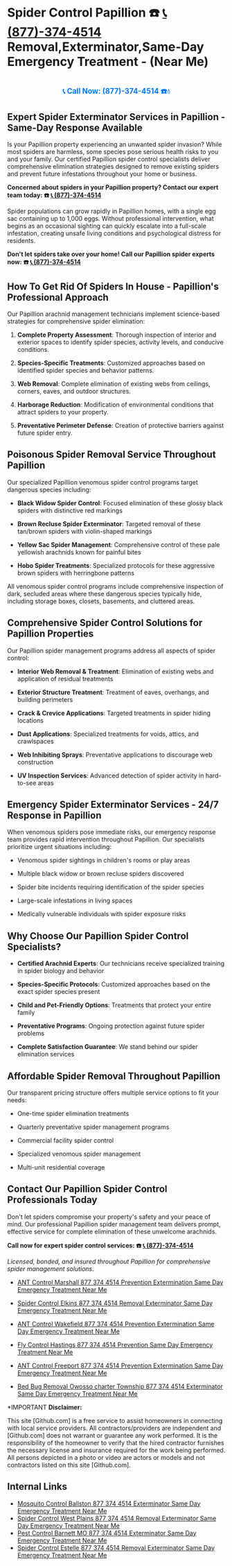 # Spider Control Papillion ☎️ [📞 (877)-374-4514](https://pest-control-4514.netlify.app) Removal,Exterminator,Same-Day Emergency Treatment - (Near Me)
# 

<p align="center" style="font-size: 1.2em; font-weight: bold; margin: 20px 0;">
  <a href="https://pest-control-4514.netlify.app" target="_blank" style="color: #007BFF; text-decoration: none;">📞 Call Now: (877)-374-4514 ☎️💧</a>
</p>

## Expert Spider Exterminator Services in Papillion - Same-Day Response Available

Is your Papillion property experiencing an unwanted spider invasion? While most spiders are harmless, some species pose serious health risks to you and your family. Our certified Papillion spider control specialists deliver comprehensive elimination strategies designed to remove existing spiders and prevent future infestations throughout your home or business.

**Concerned about spiders in your Papillion property? Contact our expert team today: ☎️ [📞 (877)-374-4514](https://pest-control-4514.netlify.app)**

Spider populations can grow rapidly in Papillion homes, with a single egg sac containing up to 1,000 eggs. Without professional intervention, what begins as an occasional sighting can quickly escalate into a full-scale infestation, creating unsafe living conditions and psychological distress for residents.

**Don't let spiders take over your home! Call our Papillion spider experts now: ☎️ [📞 (877)-374-4514](https://pest-control-4514.netlify.app)**

## How To Get Rid Of Spiders In House - Papillion's Professional Approach

Our Papillion arachnid management technicians implement science-based strategies for comprehensive spider elimination:

1. **Complete Property Assessment**: Thorough inspection of interior and exterior spaces to identify spider species, activity levels, and conducive conditions.

2. **Species-Specific Treatments**: Customized approaches based on identified spider species and behavior patterns.

3. **Web Removal**: Complete elimination of existing webs from ceilings, corners, eaves, and outdoor structures.

4. **Harborage Reduction**: Modification of environmental conditions that attract spiders to your property.

5. **Preventative Perimeter Defense**: Creation of protective barriers against future spider entry.

## Poisonous Spider Removal Service Throughout Papillion

Our specialized Papillion venomous spider control programs target dangerous species including:

- **Black Widow Spider Control**: Focused elimination of these glossy black spiders with distinctive red markings

- **Brown Recluse Spider Exterminator**: Targeted removal of these tan/brown spiders with violin-shaped markings

- **Yellow Sac Spider Management**: Comprehensive control of these pale yellowish arachnids known for painful bites

- **Hobo Spider Treatments**: Specialized protocols for these aggressive brown spiders with herringbone patterns

All venomous spider control programs include comprehensive inspection of dark, secluded areas where these dangerous species typically hide, including storage boxes, closets, basements, and cluttered areas.

## Comprehensive Spider Control Solutions for Papillion Properties

Our Papillion spider management programs address all aspects of spider control:

- **Interior Web Removal & Treatment**: Elimination of existing webs and application of residual treatments

- **Exterior Structure Treatment**: Treatment of eaves, overhangs, and building perimeters

- **Crack & Crevice Applications**: Targeted treatments in spider hiding locations

- **Dust Applications**: Specialized treatments for voids, attics, and crawlspaces

- **Web Inhibiting Sprays**: Preventative applications to discourage web construction

- **UV Inspection Services**: Advanced detection of spider activity in hard-to-see areas

## Emergency Spider Exterminator Services - 24/7 Response in Papillion

When venomous spiders pose immediate risks, our emergency response team provides rapid intervention throughout Papillion. Our specialists prioritize urgent situations including:

- Venomous spider sightings in children's rooms or play areas

- Multiple black widow or brown recluse spiders discovered

- Spider bite incidents requiring identification of the spider species

- Large-scale infestations in living spaces

- Medically vulnerable individuals with spider exposure risks

## Why Choose Our Papillion Spider Control Specialists?

- **Certified Arachnid Experts**: Our technicians receive specialized training in spider biology and behavior

- **Species-Specific Protocols**: Customized approaches based on the exact spider species present

- **Child and Pet-Friendly Options**: Treatments that protect your entire family

- **Preventative Programs**: Ongoing protection against future spider problems

- **Complete Satisfaction Guarantee**: We stand behind our spider elimination services

## Affordable Spider Removal Throughout Papillion

Our transparent pricing structure offers multiple service options to fit your needs:

- One-time spider elimination treatments

- Quarterly preventative spider management programs

- Commercial facility spider control

- Specialized venomous spider management

- Multi-unit residential coverage

## Contact Our Papillion Spider Control Professionals Today

Don't let spiders compromise your property's safety and your peace of mind. Our professional Papillion spider management team delivers prompt, effective service for complete elimination of these unwelcome arachnids.

**Call now for expert spider control services: ☎️ [📞 (877)-374-4514](https://pest-control-4514.netlify.app)**

*Licensed, bonded, and insured throughout Papillion for comprehensive spider management solutions.*


- [ANT Control Marshall 877 374 4514 Prevention Extermination Same Day Emergency Treatment Near Me](https://github.com/allyoucaneatsushiin/plumbing-texas/blob/main/ANT-Control-Marshall-877-374-4514-Prevention-Extermination-Same-Day-Emergency-Treatment-Near-Me.md)
- [Spider Control Elkins 877 374 4514 Removal Exterminator Same Day Emergency Treatment Near Me](https://github.com/allyoucaneatsushiin/plumbing-texas/blob/main/Spider-Control-Elkins-877-374-4514-Removal-Exterminator-Same-Day-Emergency-Treatment-Near-Me.md)
- [ANT Control Wakefield 877 374 4514 Prevention Extermination Same Day Emergency Treatment Near Me](https://github.com/allyoucaneatsushiin/plumbing-texas/blob/main/ANT-Control-Wakefield-877-374-4514-Prevention-Extermination-Same-Day-Emergency-Treatment-Near-Me.md)


- [Fly Control Hastings 877 374 4514 Prevention Same Day Emergency Treatment Near Me](https://github.com/allyoucaneatsushiin/plumbing-texas/blob/main/Fly-Control-Hastings-877-374-4514-Prevention-Same-Day-Emergency-Treatment-Near-Me.md)
- [ANT Control Freeport 877 374 4514 Prevention Extermination Same Day Emergency Treatment Near Me](https://github.com/allyoucaneatsushiin/plumbing-texas/blob/main/ANT-Control-Freeport-877-374-4514-Prevention-Extermination-Same-Day-Emergency-Treatment-Near-Me.md)
- [Bed Bug Removal Owosso charter Township 877 374 4514 Exterminator Same Day Emergency Treatment Near Me](https://github.com/allyoucaneatsushiin/plumbing-texas/blob/main/Bed-Bug-Removal-Owosso-charter-Township-877-374-4514-Exterminator-Same-Day-Emergency-Treatment-Near-Me.md)


*IMPORTANT **Disclaimer:**  

This site [Github.com] is a free service to assist homeowners in connecting with local service providers. All contractors/providers are independent and [Github.com] does not warrant or guarantee any work performed. It is the responsibility of the homeowner to verify that the hired contractor furnishes the necessary license and insurance required for the work being performed. All persons depicted in a photo or video are actors or models and not contractors listed on this site [Github.com].


## Internal Links
- [Mosquito Control Ballston 877 374 4514 Exterminator Same Day Emergency Treatment Near Me](https://github.com/allyoucaneatsushiin/plumbing-texas/blob/main/Mosquito-Control-Ballston-877-374-4514-Exterminator-Same-Day-Emergency-Treatment-Near-Me.md)
- [Spider Control West Plains 877 374 4514 Removal Exterminator Same Day Emergency Treatment Near Me](https://github.com/allyoucaneatsushiin/plumbing-texas/blob/main/Spider-Control-West-Plains-877-374-4514-Removal-Exterminator-Same-Day-Emergency-Treatment-Near-Me.md)
- [Pest Control Barnett MO 877 374 4514 Exterminator Same Day Emergency Treatment Near Me](https://github.com/allyoucaneatsushiin/plumbing-texas/blob/main/Pest-Control-Barnett-MO-877-374-4514-Exterminator-Same-Day-Emergency-Treatment-Near-Me.md)
- [Spider Control Estelle 877 374 4514 Removal Exterminator Same Day Emergency Treatment Near Me](https://github.com/allyoucaneatsushiin/plumbing-texas/blob/main/Spider-Control-Estelle-877-374-4514-Removal-Exterminator-Same-Day-Emergency-Treatment-Near-Me.md)
